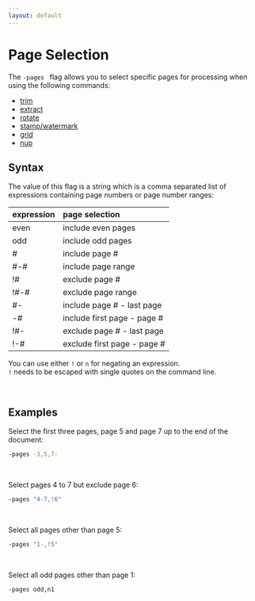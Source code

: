 ```yaml
---
layout: default
---
```


# Page Selection

The `-pages ` flag allows you to select specific pages for processing when using the following commands:

* [trim](../core/split.md)
* [extract](../extract/extract.md)
* [rotate](../core/rotate.md)
* [stamp/watermark](../core/stamp.md)
* [grid](../core/grid.md)
* [nup](../core/nup.md)

## Syntax

The value of this flag is a string which is a comma separated list of expressions containing page numbers or page number ranges:

| expression | page selection
|:-----------|:-----------
| even       | include even pages
| odd        | include odd pages
| #          | include page #
| #-#        | include page range
| !#         | exclude page #
| !#-#       | exclude page range
| #-         | include page # - last page
| -#         | include first page - page #
| !#-        | exclude page # - last page
| !-#        | exclude first page - page #

You can use either `!` or `n` for negating an expression.<br>
`!` needs to be escaped with single quotes on the command line.


<br>

## Examples

Select the first three pages, page 5 and page 7 up to the end of the document:
```sh
-pages -3,5,7-
```

<br>

Select pages 4 to 7 but exclude page 6:

```sh
-pages "4-7,!6"
``` 

<br>

Select all pages other than page 5:

```sh
-pages "1-,!5" 
```

<br>

Select all odd pages other than page 1:

```sh
-pages odd,n1
```